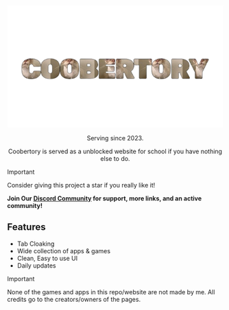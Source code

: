 <div align="center">
    <img src="images/brand.png">
    <p>Serving since 2023.<p>
    <p>Coobertory is served as a unblocked website for school if you have nothing else to do.</p>
</div>

> [!IMPORTANT]
> Consider giving this project a star if you really like it!

**Join Our [Discord Community](https://discord.com/invite/ayx9jUzpaF) for support, more links, and an active community!**


## Features

- Tab Cloaking
- Wide collection of apps & games
- Clean, Easy to use UI
- Daily updates

> [!IMPORTANT]
> None of the games and apps in this repo/website are not made by me. All credits go to the creators/owners of the pages.
